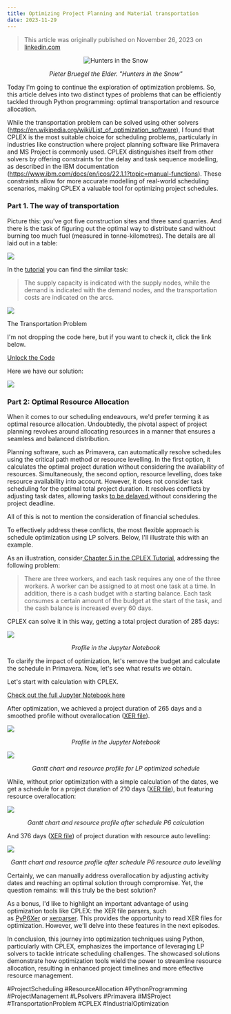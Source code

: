 ```yaml
---
title: Optimizing Project Planning and Material transportation
date: 2023-11-29
---
```


>This article was originally published on November 26, 2023 on [linkedin.com](https://www.linkedin.com/pulse/optimizing-project-planning-material-transportation-ilgiz-nigmatullin)

<p align="center">
  <img src="https://media.licdn.com/dms/image/D4E12AQGMG30TR7nVGw/article-cover_image-shrink_720_1280/0/1701008333663?e=1706745600&v=beta&t=IxymyYVw0sbdqyc_FnjehaXnJ8dbwwf-rKJGoGY2imQ" alt="Hunters in the Snow">
</p>
<p align="center">
  <em>Pieter Bruegel the Elder. "Hunters in the Snow"</em>
</p>

Today I'm going to continue the exploration of optimization problems. So, this article delves into two distinct types of problems that can be efficiently tackled through Python programming: optimal transportation and resource allocation. 

While the transportation problem can be solved using other solvers (<https://en.wikipedia.org/wiki/List_of_optimization_software>), I found that CPLEX is the most suitable choice for scheduling problems, particularly in industries like construction where project planning software like Primavera and MS Project is commonly used. CPLEX distinguishes itself from other solvers by offering constraints for the delay and task sequence modelling, as described in the IBM documentation (<https://www.ibm.com/docs/en/icos/22.1.1?topic=manual-functions>). These constraints allow for more accurate modelling of real-world scheduling scenarios, making CPLEX a valuable tool for optimizing project schedules.

### Part 1. The way of transportation

Picture this: you've got five construction sites and three sand quarries. And there is the task of figuring out the optimal way to distribute sand without burning too much fuel (measured in tonne-kilometres). The details are all laid out in a table:

![](https://media.licdn.com/dms/image/D4E12AQHzgmtYJSWUfw/article-inline_image-shrink_1500_2232/0/1701029953800?e=1706745600&v=beta&t=oyAGpzayEKQK9HXq_7z4x3qpLMRzdJrGH18U61fDdqw)

In the [tutorial](https://ibmdecisionoptimization.github.io/tutorials/html/Beyond_Linear_Programming.html) you can find the similar task:

> The supply capacity is indicated with the supply nodes, while the demand is indicated with the demand nodes, and the transportation costs are indicated on the arcs.

![](https://media.licdn.com/dms/image/D4E12AQEzjVF8kaNuIA/article-inline_image-shrink_1500_2232/0/1701029994147?e=1706745600&v=beta&t=gnOT_0JamvhqgJ8-diqSQnQumHa3ndkTEhgtgz-LHWQ)

The Transportation Problem

I'm not dropping the code here, but if you want to check it, click the link below. 

[Unlock the Code](https://nbviewer.org/github/inigmat/exupery/blob/main/SandDistribution.ipynb)

Here we have our solution:

![](https://media.licdn.com/dms/image/D4E12AQFlWV0OnaBCiQ/article-inline_image-shrink_1500_2232/0/1701030033978?e=1706745600&v=beta&t=teGbeX5rdxm8zi8OI-5ZX7xsZG9Evk3FT64YzLeUE7U)

### Part 2: Optimal Resource Allocation

When it comes to our scheduling endeavours, we'd prefer terming it as optimal resource allocation. Undoubtedly, the pivotal aspect of project planning revolves around allocating resources in a manner that ensures a seamless and balanced distribution.

Planning software, such as Primavera, can automatically resolve schedules using the critical path method or resource levelling. In the first option, it calculates the optimal project duration without considering the availability of resources. Simultaneously, the second option, resource levelling, does take resource availability into account. However, it does not consider task scheduling for the optimal total project duration. It resolves conflicts by adjusting task dates, allowing tasks [to be delayed ](https://docs.oracle.com/cd/F51303_01/English/User_Guides/p6_pro_user/helpmain.htm?toc.htm?leveling_resources.htm)without considering the project deadline.

All of this is not to mention the consideration of financial schedules.

To effectively address these conflicts, the most flexible approach is schedule optimization using LP solvers. Below, I'll illustrate this with an example.

As an illustration, consider[ Chapter 5 in the CPLEX Tutorial](https://ibmdecisionoptimization.github.io/tutorials/html/Scheduling_Tutorial.html#Chapter-5.-Using-cumulative-functions-in-the-house-building-problem), addressing the following problem:

> There are three workers, and each task requires any one of the three workers. A worker can be assigned to at most one task at a time. In addition, there is a cash budget with a starting balance. Each task consumes a certain amount of the budget at the start of the task, and the cash balance is increased every 60 days.

CPLEX can solve it in this way, getting a total project duration of 285 days:

![](https://media.licdn.com/dms/image/D4E12AQG7dCbvcQQ7xA/article-inline_image-shrink_1500_2232/0/1701030073157?e=1706745600&v=beta&t=Imc8leUlTRZDN2lFdNVV1XoZlOkrttXbHbhB3PcPJew)

<p align="center">
  <em>Profile in the Jupyter Notebook</em>
</p>

To clarify the impact of optimization, let's remove the budget and calculate the schedule in Primavera. Now, let's see what results we obtain.

Let's start with calculation with CPLEX.

[Check out the full Jupyter Notebook here](https://nbviewer.org/github/inigmat/exupery/blob/main/Schedule_CPLEX.ipynb)

After optimization, we achieved a project duration of 265 days and a smoothed profile without overallocation ([XER file](https://drive.google.com/file/d/1ic_RhFAEFhJ00wwWv-ArmxC0iiCxs7sR/view?usp=share_link)).

![](https://media.licdn.com/dms/image/D4E12AQGZJno1vSaDOw/article-inline_image-shrink_1500_2232/0/1701030199100?e=1706745600&v=beta&t=F3V-Qr2BlD0oDPQyEzV8LE6bMHWBpO56O0j8i4ZpxVk)

<p align="center">
  <em>Profile in the Jupyter Notebook</em>
</p>

![](https://media.licdn.com/dms/image/D4E12AQHQMvjcgkrAIA/article-inline_image-shrink_1000_1488/0/1701030268655?e=1706745600&v=beta&t=86LnuugnGNK9BpTGzhJ7s3u6q7_IM3CNAEUuvCvP9Cc)

<p align="center">
  <em>Gantt chart and resource profile for LP optimized schedule</em>
</p>

While, without prior optimization with a simple calculation of the dates, we get a schedule for a project duration of 210 days ([XER file](https://drive.google.com/file/d/1BKWCi0ABGzcqUNfvvWt7CXl_-6P2J8v6/view?usp=share_link)), but featuring resource overallocation:

![](https://media.licdn.com/dms/image/D4E12AQHFof6bC6eceA/article-inline_image-shrink_1000_1488/0/1701030289976?e=1706745600&v=beta&t=ZkyX_kH-FHNjgvjxUuZA9JwJVoh4ycF18X-CMeEyT4c)

<p align="center">
  <em>Gantt chart and resource profile after schedule P6 calculation</em>
</p>

And 376 days ([XER file](https://drive.google.com/file/d/1BKWCi0ABGzcqUNfvvWt7CXl_-6P2J8v6/view?usp=share_link)) of project duration with resource auto levelling:

![](https://media.licdn.com/dms/image/D4E12AQGhKjyUk6ttsw/article-inline_image-shrink_1000_1488/0/1701030312769?e=1706745600&v=beta&t=KijP18yQXltwunUVqzjDAPDGlX1U5cIEaqXF1qy-RQo)

<p align="center">
  <em>Gantt chart and resource profile after schedule P6 resource auto levelling</em>
</p>


Certainly, we can manually address overallocation by adjusting activity dates and reaching an optimal solution through compromise. Yet, the question remains: will this truly be the best solution?

As a bonus, I'd like to highlight an important advantage of using optimization tools like CPLEX: the XER file parsers, such as [PyP6Xer](https://pypi.org/project/PyP6Xer/) or [xerparser](https://pypi.org/project/xerparser/). This provides the opportunity to read XER files for optimization. However, we'll delve into these features in the next episodes.

In conclusion, this journey into optimization techniques using Python, particularly with CPLEX, emphasizes the importance of leveraging LP solvers to tackle intricate scheduling challenges. The showcased solutions demonstrate how optimization tools wield the power to streamline resource allocation, resulting in enhanced project timelines and more effective resource management. 

#ProjectScheduling #ResourceAllocation #PythonProgramming #ProjectManagement #LPsolvers #Primavera #MSProject #TransportationProblem #CPLEX #IndustrialOptimization
